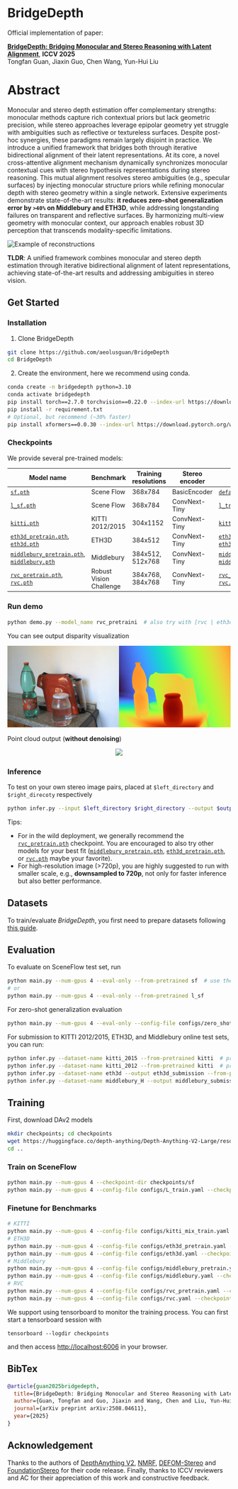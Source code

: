 # BridgeDepth

Official implementation of paper:

[**BridgeDepth: Bridging Monocular and Stereo Reasoning with Latent Alignment**](https://www.arxiv.org/abs/2508.04611), **ICCV 2025**<br/>
Tongfan Guan, Jiaxin Guo, Chen Wang, Yun-Hui Liu<br/>

# Abstract
Monocular and stereo depth estimation offer complementary strengths: monocular methods capture rich contextual priors but lack geometric precision, while stereo approaches leverage epipolar geometry yet struggle with ambiguities such as reflective or textureless surfaces. Despite post-hoc synergies, these paradigms remain largely disjoint in practice. We introduce a unified framework that bridges both through iterative bidirectional alignment of their latent representations. At its core, a novel cross-attentive alignment mechanism dynamically synchronizes monocular contextual cues with stereo hypothesis representations during stereo reasoning. This mutual alignment resolves stereo ambiguities (e.g., specular surfaces) by injecting monocular structure priors while refining monocular depth with stereo geometry within a single network. Extensive experiments demonstrate state-of-the-art results: **it reduces zero-shot generalization error by `>40%` on Middlebury and ETH3D**, while addressing longstanding failures on transparent and reflective surfaces. By harmonizing multi-view geometry with monocular context, our approach enables robust 3D perception that transcends modality-specific limitations.

![Example of reconstructions](assets/overview.png)

**TLDR**: A unified framework combines monocular and stereo depth estimation through iterative bidirectional alignment of latent representations, achieving state-of-the-art results and addressing ambiguities in stereo vision.

## Get Started

### Installation

1. Clone BridgeDepth
```bash
git clone https://github.com/aeolusguan/BridgeDepth
cd BridgeDepth
```

2. Create the environment, here we recommend using conda.
```bash
conda create -n bridgedepth python=3.10
conda activate bridgedepth
pip install torch==2.7.0 torchvision==0.22.0 --index-url https://download.pytorch.org/whl/cu126  # use the correct version of cuda for your system
pip install -r requirement.txt
# Optional, but recommend (~30% faster)
pip install xformers==0.0.30 --index-url https://download.pytorch.org/whl/cu126  # use the correct version of cuda for your system
```

### Checkpoints

We provide several pre-trained models:


| Model name | Benchmark | Training resolutions | Stereo encoder | Training Config |
|------------|-----------|----------------------|----------------|-----------------|
| [`sf.pth`](https://huggingface.co/aeolusguan/BridgeDepth/resolve/main/bridge_sf.pth) | Scene Flow | 368x784 | BasicEncoder | [`default.py`](bridgedepth/config/default.py) |
| [`l_sf.pth`](https://huggingface.co/aeolusguan/BridgeDepth/resolve/main/bridge_l_sf.pth) | Scene Flow | 368x784 | ConvNext-Tiny | [`l_train.yaml`](configs/L_train.yaml) |
| [`kitti.pth`](https://huggingface.co/aeolusguan/BridgeDepth/resolve/main/bridge_kitti.pth) | KITTI 2012/2015 | 304x1152 |ConvNext-Tiny | [`kitti_mix_train.yaml`](configs/kitti_mix_train.yaml) |
|[`eth3d_pretrain.pth`](https://huggingface.co/aeolusguan/BridgeDepth/resolve/main/bridge_eth3d_pretrain.pth),  [`eth3d.pth`](https://huggingface.co/aeolusguan/BridgeDepth/resolve/main/bridge_eth3d.pth)  | ETH3D | 384x512 | ConvNext-Tiny | [`eth3d_pretrain.yaml`](configs/eth3d_pretrain.yaml), [`eth3d.yaml`](configs/eth3d.yaml) |
| [`middlebury_pretrain.pth`](https://huggingface.co/aeolusguan/BridgeDepth/resolve/main/bridge_middlebury_pretrain.pth), [`middlebury.pth`](https://huggingface.co/aeolusguan/BridgeDepth/resolve/main/bridge_middlebury.pth) | Middlebury | 384x512, 512x768 | ConvNext-Tiny | [`middlebury_pretrain.yaml`](configs/middlebury_pretrain.yaml), [`middlebury.yaml`](configs/middlebury.yaml) |
| [`rvc_pretrain.pth`](https://huggingface.co/aeolusguan/BridgeDepth/resolve/main/bridge_rvc_pretrain.pth), [`rvc.pth`](https://huggingface.co/aeolusguan/BridgeDepth/resolve/main/bridge_rvc.pth) | Robust Vision Challenge | 384x768, 384x768 | ConvNext-Tiny | [`rvc_pretrain.yaml`](configs/rvc_pretrain.yaml), [`rvc.yaml`](configs/rvc.yaml) |


### Run demo
```bash
python demo.py --model_name rvc_pretraini  # also try with [rvc | eth3d_pretrain | middlebury_pretrain]
```

You can see output disparity visualization
<p align="center">
  <img src="./assets/vis.png">
</p>

Point cloud output (**without denoising**)
<p align="center">
  <img src="./assets/cloud.gif">
</p>

### Inference
To test on your own stereo image pairs, placed at `$left_directory` and `$right_direcoty` respectively
```bash
python infer.py --input $left_directory $right_directory --output $output_directory --from-pretrained rvc_pretrain # also try with [rvc | eth3d_pretrain | middlebury_pretrain]
```

Tips:
- For in the wild deployment, we generally recommend the [`rvc_pretrain.pth`](https://huggingface.co/aeolusguan/BridgeDepth/resolve/main/bridge_rvc_pretrain.pth) checkpoint. You are encouraged to also try other models for your best fit ([`middlebury_pretrain.pth`](https://huggingface.co/aeolusguan/BridgeDepth/resolve/main/bridge_middlebury_pretrain.pth), [`eth3d_pretrain.pth`](https://huggingface.co/aeolusguan/BridgeDepth/resolve/main/bridge_eth3d_pretrain.pth), or [`rvc.pth`](https://huggingface.co/aeolusguan/BridgeDepth/resolve/main/bridge_rvc.pth) maybe your favorite).
- For high-resolution image (>720p), you are highly suggested to run with smaller scale, e.g., **downsampled to 720p**, not only for faster inference but also better performance.

## Datasets
To train/evaluate _BridgeDepth_, you first need to prepare datasets following [this guide](bridgedepth/dataloader/README.md).

## Evaluation
To evaluate on SceneFlow test set, run
```bash
python main.py --num-gpus 4 --eval-only --from-pretrained sf  # use the number of gpus for your need
# or
python main.py --num-gpus 4 --eval-only --from-pretrained l_sf
```
For zero-shot generalization evaluation
```bash
python main.py --num-gpus 4 --eval-only --config-file configs/zero_shot_evaluation.yaml --from-pretrained sf
```
For submission to KITTI 2012/2015, ETH3D, and Middlebury online test sets, you can run:
```bash
python infer.py --dataset-name kitti_2015 --from-pretrained kitti  # produce kitti_2015_submission in current working directory
python infer.py --dataset-name kitti_2012 --from-pretrained kitti  # produce kitti_2012_submission in current working directory
python infer.py --dataset-name eth3d --output eth3d_submission --from-pretrained eth3d  # try with --from-pretrained rvc for _RVC submission
python infer.py --dataset-name middlebury_H --output middlebury_submission --from-pretrained middlebury # try with --from-pretrained rvc for _RVC submission
```

## Training

First, download DAv2 models
```bash
mkdir checkpoints; cd checkpoints
wget https://huggingface.co/depth-anything/Depth-Anything-V2-Large/resolve/main/depth_anything_v2_vitl.pth
cd ..
```

### Train on SceneFlow
```bash
python main.py --num-gpus 4 --checkpoint-dir checkpoints/sf
python main.py --num-gpus 4 --config-file configs/L_train.yaml --checkpoint-dir checkpoints/l_sf
```

### Finetune for Benchmarks

```bash
# KITTI
python main.py --num-gpus 4 --config-file configs/kitti_mix_train.yaml --checkpoint-dir checkpoints/kitti SOLVER.RESUME checkpoints/l_sf/step_300000.pth
# ETH3D
python main.py --num-gpus 4 --config-file configs/eth3d_pretrain.yaml --checkpoint-dir checkpoints/eth3d_pretrain SOLVER.RESUME checkpoints/l_sf/step_300000.pth
python main.py --num-gpus 4 --config-file configs/eth3d.yaml --checkpoint-dir checkpoints/eth3d SOLVER.RESUME checkpoints/eth3d_pretrain/step_300000.pth
# Middlebury
python main.py --num-gpus 4 --config-file configs/middlebury_pretrain.yaml --checkpoint-dir checkpoints/middlebury_pretrain SOLVER.RESUME checkpoints/l_sf/step_300000.pth
python main.py --num-gpus 4 --config-file configs/middlebury.yaml --checkpoint-dir checkpoints/middlebury SOLVER.RESUME checkpoints/middlebury_pretrain/step_200000.pth
# RVC
python main.py --num-gpus 4 --config-file configs/rvc_pretrain.yaml --checkpoint-dir checkpoints/rvc_pretrain SOLVER.RESUME checkpoints/l_sf/step_300000.pth
python main.py --num-gpus 4 --config-file configs/rvc.yaml --checkpoint-dir checkpoints/rvc SOLVER.RESUME checkpoints/rvc_pretrain/step_200000.pth
```

We support using tensorboard to monitor the training process. You can first start a tensorboard session with

```shell
tensorboard --logdir checkpoints
```

and then access [http://localhost:6006](http://localhost:6066) in your browser.

## BibTex
```bibtex
@article{guan2025bridgedepth,
  title={BridgeDepth: Bridging Monocular and Stereo Reasoning with Latent Alignment},
  author={Guan, Tongfan and Guo, Jiaxin and Wang, Chen and Liu, Yun-Hui},
  journal={arXiv preprint arXiv:2508.04611},
  year={2025}
}
```

## Acknowledgement
Thanks to the authors of [DepthAnything V2](https://github.com/DepthAnything/Depth-Anything-V2), [NMRF](https://github.com/aeolusguan/NMRF), [DEFOM-Stereo](https://github.com/Insta360-Research-Team/DEFOM-Stereo) and [FoundationStereo](https://github.com/NVlabs/FoundationStereo) for their code release. Finally, thanks to ICCV reviewers and AC for their appreciation of this work and constructive feedback.
